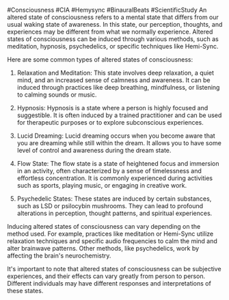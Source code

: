 #Consciousness #CIA #Hemysync #BinauralBeats #ScientificStudy 
An altered state of consciousness refers to a mental state that differs from our usual waking state of awareness. In this state, our perception, thoughts, and experiences may be different from what we normally experience. Altered states of consciousness can be induced through various methods, such as meditation, hypnosis, psychedelics, or specific techniques like Hemi-Sync.

Here are some common types of altered states of consciousness:

1. Relaxation and Meditation: This state involves deep relaxation, a quiet mind, and an increased sense of calmness and awareness. It can be induced through practices like deep breathing, mindfulness, or listening to calming sounds or music.

2. Hypnosis: Hypnosis is a state where a person is highly focused and suggestible. It is often induced by a trained practitioner and can be used for therapeutic purposes or to explore subconscious experiences.

3. Lucid Dreaming: Lucid dreaming occurs when you become aware that you are dreaming while still within the dream. It allows you to have some level of control and awareness during the dream state.

4. Flow State: The flow state is a state of heightened focus and immersion in an activity, often characterized by a sense of timelessness and effortless concentration. It is commonly experienced during activities such as sports, playing music, or engaging in creative work.

5. Psychedelic States: These states are induced by certain substances, such as LSD or psilocybin mushrooms. They can lead to profound alterations in perception, thought patterns, and spiritual experiences.

Inducing altered states of consciousness can vary depending on the method used. For example, practices like meditation or Hemi-Sync utilize relaxation techniques and specific audio frequencies to calm the mind and alter brainwave patterns. Other methods, like psychedelics, work by affecting the brain's neurochemistry.

It's important to note that altered states of consciousness can be subjective experiences, and their effects can vary greatly from person to person. Different individuals may have different responses and interpretations of these states.